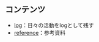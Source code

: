 ## コンテンツ
* [log](https://shooketani.github.io/note/log/)：日々の活動をlogとして残す
* [reference](https://shooketani.github.io/note/reference)：参考資料

